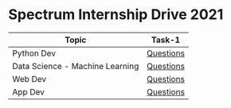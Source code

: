 # Spectrum Internship Drive 2021


| Topic | Task-1 |
| - | - |
| Python Dev | [Questions](Python-dev/task1/PythonDev_Task1.pdf) |
| Data Science - Machine Learning | [Questions](DS-ML/Task1/DSML_Task1.pdf) |
| Web Dev | [Questions](Web-dev/Task1/WebDevelopment_Task1.pdf) |
| App Dev | [Questions](App-dev/Task1/AppDevelopment_Task1.pdf) |
